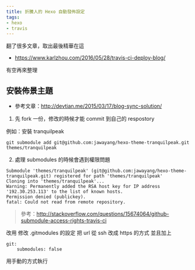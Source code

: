 ```yaml
---
title: 折騰人的 Hexo 自動發佈設定
tags: 
- hexo 
- travis
---
```



翻了很多文章，取出最後精華在這

- https://www.karlzhou.com/2016/05/28/travis-ci-deploy-blog/


有空再來整理

## 安裝佈景主題

- 參考文章：http://devtian.me/2015/03/17/blog-sync-solution/

1. 先 fork 一份，修改的時候才能 commit 到自己的 respostory

例如：安裝 tranquilpeak 

```
git submodule add git@github.com:jawayang/hexo-theme-tranquilpeak.git themes/tranquilpeak
```

2. 處理 submodules 的時候會遇到權限問題
```
Submodule 'themes/tranquilpeak' (git@github.com:jawayang/hexo-theme-tranquilpeak.git) registered for path 'themes/tranquilpeak'
Cloning into 'themes/tranquilpeak'...
Warning: Permanently added the RSA host key for IP address '192.30.253.113' to the list of known hosts.
Permission denied (publickey).
fatal: Could not read from remote repository.
```
> 參考：http://stackoverflow.com/questions/15674064/github-submodule-access-rights-travis-ci

改用 修改 .gitmodules 的設定
把 url 從 ssh 改成 https 的方式
並且加上 
```
git:
    submodules: false
```
用手動的方式執行
